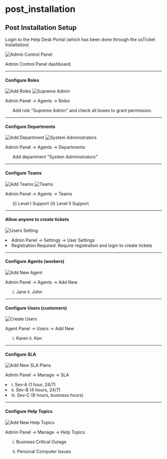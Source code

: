 # post_installation

<h2>Post Installation Setup</h2>
Login to the Help Desk Portal (which has been done through the osTicket Installation)

![Admin Control Panel](https://github.com/Kolapo72/post_installation/assets/147263584/664461b9-f046-4eda-9bc1-3fe65c3c5841)
<p>Admin Control Panel dashboard.</p>

-----------------------------------------------------------------------------------------------------------------------------
<h4>Configure Roles</h4>

![Add Roles](https://github.com/Kolapo72/post_installation/assets/147263584/ab7bfd41-7614-4dc2-86a0-333362599f9b)
![Supreme Admin](https://github.com/Kolapo72/post_installation/assets/147263584/06555ee3-11ca-4e9f-b917-dca5555533ad)
<p>Admin Panel -> Agents -> Roles
<ul>Add role "Supreme Admin" and check all boxes to grant permission.</ul></p>

------------------------------------------------------------------------------------------------------------------------------
<h4>Configure Departments</h4>

![Add Department](https://github.com/Kolapo72/post_installation/assets/147263584/431aedcd-1d56-4a6f-9411-bac4e7911cb3)
![System Administrators](https://github.com/Kolapo72/post_installation/assets/147263584/487dd0b3-16ff-43e6-8d21-f8845f8c484b)
<p>Admin Panel -> Agents -> Departments
<ul>Add department "System Administrators"</ul></p>

-------------------------------------------------------------------------------------------------------------------------------
<h4>Configure Teams</h4>

![Add Teams](https://github.com/Kolapo72/post_installation/assets/147263584/9d7bf0f2-94d2-46ae-a145-7ca49d78b044)
![Teams](https://github.com/Kolapo72/post_installation/assets/147263584/8b9772ea-6716-40af-ba0d-f56f773d2309)
<p>Admin Panel -> Agents -> Teams
<ul>(i) Level I Support    (ii) Level II Support </ul> </p>

--------------------------------------------------------------------------------------------------------------------------------
<h4>Allow anyone to create tickets</h4>

![Users Setting](https://github.com/Kolapo72/post_installation/assets/147263584/aec7ff59-c58b-443a-be32-d6cdedd32e34)
<li>Admin Panel -> Settings -> User Settings</li>
<li>Registration Required: Require registration and login to create tickets</li>

--------------------------------------------------------------------------------------------------------------------------------
<h4>Configure Agents (workers)</h4>

![Add New Agent](https://github.com/Kolapo72/post_installation/assets/147263584/157887f2-110a-48bd-8421-2af8aa7dd238)
<p>Admin Panel -> Agents -> Add New
<ul>i.	Jane           ii.	John </ul> </p>

---------------------------------------------------------------------------------------------------------------------------------
<h4>Configure Users (customers)</h4>

![Create Users](https://github.com/Kolapo72/post_installation/assets/147263584/98d62d26-254a-4dd3-b98c-ba7632ce872f)
<p>Agent Panel -> Users -> Add New
<ul>i.	Karen          ii.	Ken </ul> </p>

----------------------------------------------------------------------------------------------------------------------------------
<h4>Configure SLA</h4>

![Add New SLA Plans](https://github.com/Kolapo72/post_installation/assets/147263584/59ba3a89-ad53-4645-9041-0878a8be8714)
<p>Admin Panel -> Manage -> SLA
<li>i.	Sev-A (1 hour, 24/7)</li>
<li>ii.	Sev-B (4 hours, 24/7)</li>
<li>iii.	Sev-C (8 hours, business hours)</li> </p>

------------------------------------------------------------------------------------------------------------------------------------
<h4>Configure Help Topics</h4>

![Add New Help Topics](https://github.com/Kolapo72/post_installation/assets/147263584/a89f45f1-e841-41a5-bb74-76bdd34b8ea7)
<p>Admin Panel -> Manage -> Help Topics
<ul>i.	Business Critical Outage</ul>
  <ul>ii.	Personal Computer Issues</ul> </p>
